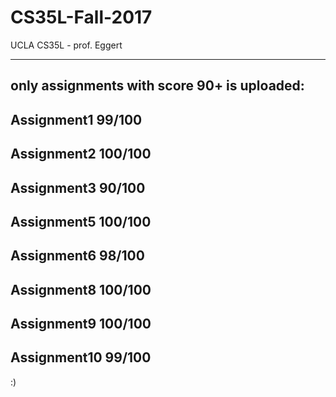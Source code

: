 # CS35L-Fall-2017
UCLA CS35L - prof. Eggert

--------
only assignments with score 90+ is uploaded:
-----
Assignment1  99/100
-----
Assignment2 100/100
-----
Assignment3  90/100
-----
Assignment5 100/100
-----
Assignment6  98/100
-----
Assignment8 100/100
-----
Assignment9 100/100
-----
Assignment10 99/100
-----

:)
